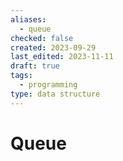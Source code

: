 ```yaml
---
aliases:
  - queue
checked: false
created: 2023-09-29
last_edited: 2023-11-11
draft: true
tags:
  - programming
type: data structure
---
```

# Queue

